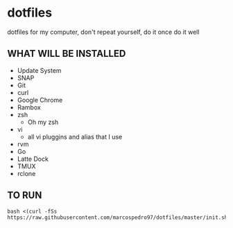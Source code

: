 # dotfiles
dotfiles for my computer, don't repeat yourself, do it once do it well

## WHAT WILL BE INSTALLED
 
  - Update System
  - SNAP
  - Git
  - curl
  - Google Chrome
  - Rambox
  - zsh
    - Oh my zsh
  - vi
    - all vi pluggins and alias that I use
  - rvm
  - Go
  - Latte Dock
  - TMUX
  - rclone

## TO RUN
```
bash <(curl -fSs  https://raw.githubusercontent.com/marcospedro97/dotfiles/master/init.sh)
```

